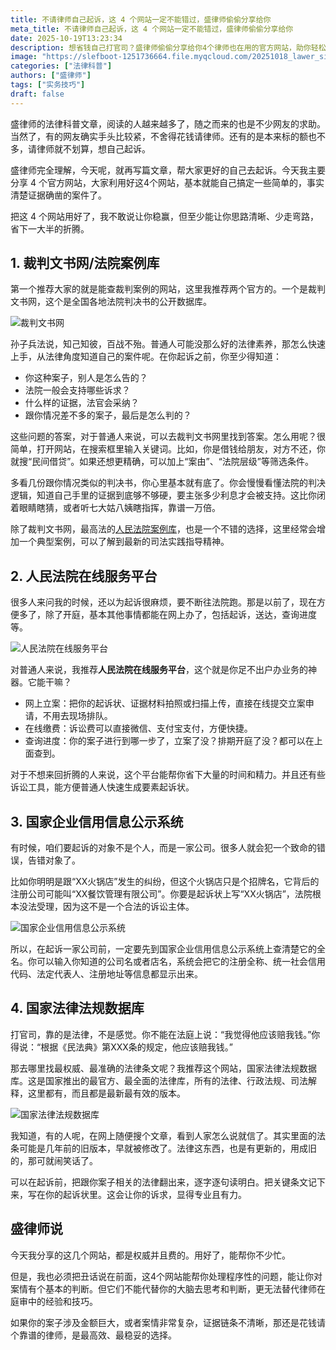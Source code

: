 ```yaml
---
title: 不请律师自己起诉，这 4 个网站一定不能错过，盛律师偷偷分享给你
meta_title: 不请律师自己起诉，这 4 个网站一定不能错过，盛律师偷偷分享给你
date: 2025-10-19T13:23:34
description: 想省钱自己打官司？盛律师偷偷分享给你4个律师也在用的官方网站，助你轻松搞定简单案件。1. 裁判文书网/法院案例库：预判案情，学习判决逻辑。2. 人民法院在线服务平台：足不出户完成网上立案、缴费和进度查询。3. 国家企业信用信息公示系统：起诉公司前查准全名，避免告错对象。4. 国家法律法规数据库：查找最新最权威的法律条文，让你的诉求有理有据。掌握这四个神器，少走弯路，省时省力。
image: "https://slefboot-1251736664.file.myqcloud.com/20251018_lawer_site.webp"
categories: ["法律科普"]
authors: ["盛律师"]
tags: ["实务技巧"]
draft: false
---
```


盛律师的法律科普文章，阅读的人越来越多了，随之而来的也是不少网友的求助。当然了，有的网友确实手头比较紧，不舍得花钱请律师。还有的是本来标的额也不多，请律师就不划算，想自己起诉。

盛律师完全理解，今天呢，就再写篇文章，帮大家更好的自己去起诉。今天我主要分享 4 个官方网站，大家利用好这4个网站，基本就能自己搞定一些简单的，事实清楚证据确凿的案件了。

把这 4 个网站用好了，我不敢说让你稳赢，但至少能让你思路清晰、少走弯路，省下一大半的折腾。

## 1. 裁判文书网/法院案例库

第一个推荐大家的就是能查裁判案例的网站，这里我推荐两个官方的。一个是裁判文书网，这个是全国各地法院判决书的公开数据库。

![裁判文书网](https://slefboot-1251736664.file.myqcloud.com/20251018_lawer_site_wenshu.webp)

孙子兵法说，知己知彼，百战不殆。普通人可能没那么好的法律素养，那怎么快速上手，从法律角度知道自己的案件呢。在你起诉之前，你至少得知道：

- 你这种案子，别人是怎么告的？
- 法院一般会支持哪些诉求？
- 什么样的证据，法官会采纳？
- 跟你情况差不多的案子，最后是怎么判的？

这些问题的答案，对于普通人来说，可以去裁判文书网里找到答案。怎么用呢？很简单，打开网站，在搜索框里输入关键词。比如，你是借钱给朋友，对方不还，你就搜“民间借贷”。如果还想更精确，可以加上“案由”、“法院层级”等筛选条件。

多看几份跟你情况类似的判决书，你心里基本就有底了。你会慢慢看懂法院的判决逻辑，知道自己手里的证据到底够不够硬，要主张多少利息才会被支持。这比你闭着眼睛瞎猜，或者听七大姑八姨瞎指挥，靠谱一万倍。

除了裁判文书网，最高法的[人民法院案例库](https://rmfyalk.court.gov.cn/)，也是一个不错的选择，这里经常会增加一个典型案例，可以了解到最新的司法实践指导精神。

## 2. 人民法院在线服务平台

很多人来问我的时候，还以为起诉很麻烦，要不断往法院跑。那是以前了，现在方便多了，除了开庭，基本其他事情都能在网上办了，包括起诉，送达，查询进度等。 

![人民法院在线服务平台](https://slefboot-1251736664.file.myqcloud.com/20251018_lawer_site_zxfw.webp)

对普通人来说，我推荐**人民法院在线服务平台**，这个就是你足不出户办业务的神器。它能干嘛？

- 网上立案：把你的起诉状、证据材料拍照或扫描上传，直接在线提交立案申请，不用去现场排队。
- 在线缴费：诉讼费可以直接微信、支付宝支付，方便快捷。
- 查询进度：你的案子进行到哪一步了，立案了没？排期开庭了没？都可以在上面查到。

对于不想来回折腾的人来说，这个平台能帮你省下大量的时间和精力。并且还有些诉讼工具，能方便普通人快速生成要素起诉状。

## 3. 国家企业信用信息公示系统

有时候，咱们要起诉的对象不是个人，而是一家公司。很多人就会犯一个致命的错误，告错对象了。

比如你明明是跟“XX火锅店”发生的纠纷，但这个火锅店只是个招牌名，它背后的注册公司可能叫“XX餐饮管理有限公司”。你要是起诉状上写“XX火锅店”，法院根本没法受理，因为这不是一个合法的诉讼主体。

![国家企业信用信息公示系统](https://slefboot-1251736664.file.myqcloud.com/20251018_lawer_site_xinyong.webp)

所以，在起诉一家公司前，一定要先到国家企业信用信息公示系统上查清楚它的全名。你可以输入你知道的公司名或者店名，系统会把它的注册全称、统一社会信用代码、法定代表人、注册地址等信息都显示出来。

## 4. 国家法律法规数据库

打官司，靠的是法律，不是感觉。你不能在法庭上说：“我觉得他应该赔我钱。”你得说：“根据《民法典》第XXX条的规定，他应该赔我钱。”

那去哪里找最权威、最准确的法律条文呢？我推荐这个网站，国家法律法规数据库。这是国家推出的最官方、最全面的法律库，所有的法律、行政法规、司法解释，这里都有，而且都是最新最有效的版本。

![国家法律法规数据库](https://slefboot-1251736664.file.myqcloud.com/20251018_lawer_site_lawer.webp)

我知道，有的人呢，在网上随便搜个文章，看到人家怎么说就信了。其实里面的法条可能是几年前的旧版本，早就被修改了。法律这东西，也是有更新的，用成旧的，那可就闹笑话了。

可以在起诉前，把跟你案子相关的法律翻出来，逐字逐句读明白。把关键条文记下来，写在你的起诉状里。这会让你的诉求，显得专业且有力。

## 盛律师说

今天我分享的这几个网站，都是权威并且费的。用好了，能帮你不少忙。

但是，我也必须把丑话说在前面，这4个网站能帮你处理程序性的问题，能让你对案情有个基本的判断。但它们不能代替你的大脑去思考和判断，更无法替代律师在庭审中的经验和技巧。

如果你的案子涉及金额巨大，或者案情非常复杂，证据链条不清晰，那还是花钱请个靠谱的律师，是最高效、最稳妥的选择。